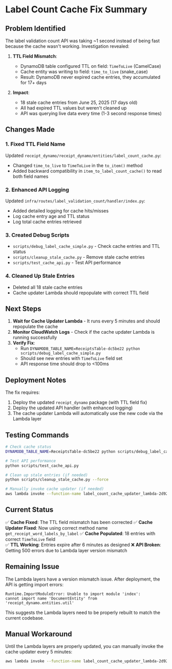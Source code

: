 # Label Count Cache Fix Summary

## Problem Identified
The label validation count API was taking ~1 second instead of being fast because the cache wasn't working. Investigation revealed:

1. **TTL Field Mismatch**: 
   - DynamoDB table configured TTL on field: `TimeToLive` (CamelCase)
   - Cache entity was writing to field: `time_to_live` (snake_case)
   - Result: DynamoDB never expired cache entries, they accumulated for 17+ days

2. **Impact**:
   - 18 stale cache entries from June 25, 2025 (17 days old)
   - All had expired TTL values but weren't cleaned up
   - API was querying live data every time (1-3 second response times)

## Changes Made

### 1. Fixed TTL Field Name
Updated `receipt_dynamo/receipt_dynamo/entities/label_count_cache.py`:
- Changed `time_to_live` to `TimeToLive` in the `to_item()` method
- Added backward compatibility in `item_to_label_count_cache()` to read both field names

### 2. Enhanced API Logging
Updated `infra/routes/label_validation_count/handler/index.py`:
- Added detailed logging for cache hits/misses
- Log cache entry age and TTL status
- Log total cache entries retrieved

### 3. Created Debug Scripts
- `scripts/debug_label_cache_simple.py` - Check cache entries and TTL status
- `scripts/cleanup_stale_cache.py` - Remove stale cache entries
- `scripts/test_cache_api.py` - Test API performance

### 4. Cleaned Up Stale Entries
- Deleted all 18 stale cache entries
- Cache updater Lambda should repopulate with correct TTL field

## Next Steps

1. **Wait for Cache Updater Lambda** - It runs every 5 minutes and should repopulate the cache
2. **Monitor CloudWatch Logs** - Check if the cache updater Lambda is running successfully
3. **Verify Fix**:
   - Run `DYNAMODB_TABLE_NAME=ReceiptsTable-dc5be22 python scripts/debug_label_cache_simple.py`
   - Should see new entries with `TimeToLive` field set
   - API response time should drop to <100ms

## Deployment Notes

The fix requires:
1. Deploy the updated `receipt_dynamo` package (with TTL field fix)
2. Deploy the updated API handler (with enhanced logging)
3. The cache updater Lambda will automatically use the new code via the Lambda layer

## Testing Commands

```bash
# Check cache status
DYNAMODB_TABLE_NAME=ReceiptsTable-dc5be22 python scripts/debug_label_cache_simple.py

# Test API performance
python scripts/test_cache_api.py

# Clean up stale entries (if needed)
python scripts/cleanup_stale_cache.py --force

# Manually invoke cache updater (if needed)
aws lambda invoke --function-name label_count_cache_updater_lambda-2d92d24 output.json
```

## Current Status

✅ **Cache Fixed**: The TTL field mismatch has been corrected
✅ **Cache Updater Fixed**: Now using correct method name `get_receipt_word_labels_by_label`
✅ **Cache Populated**: 18 entries with correct `TimeToLive` field  
✅ **TTL Working**: Entries expire after 6 minutes as designed
❌ **API Broken**: Getting 500 errors due to Lambda layer version mismatch

## Remaining Issue

The Lambda layers have a version mismatch issue. After deployment, the API is getting import errors:
```
Runtime.ImportModuleError: Unable to import module 'index': 
cannot import name 'DocumentEntity' from 'receipt_dynamo.entities.util'
```

This suggests the Lambda layers need to be properly rebuilt to match the current codebase.

## Manual Workaround

Until the Lambda layers are properly updated, you can manually invoke the cache updater every 5 minutes:
```bash
aws lambda invoke --function-name label_count_cache_updater_lambda-2d92d24 output.json
```